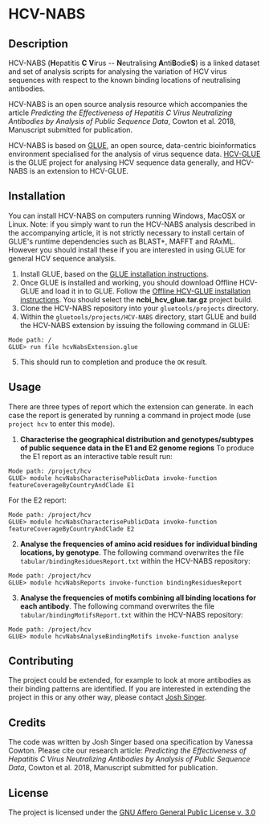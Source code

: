 # HCV-NABS

## Description

HCV-NABS (**H**epatitis **C** **V**irus -- **N**eutralising **A**nti**B**odie**S**) is a linked dataset and set of analysis scripts for analysing the variation of HCV virus sequences with respect to the known binding locations of neutralising antibodies.

HCV-NABS is an open source analysis resource which accompanies the article *Predicting the Effectiveness of Hepatitis C Virus Neutralizing Antibodies by Analysis of Public Sequence Data*, Cowton et al. 2018, Manuscript submitted for publication.

HCV-NABS is based on [GLUE](http://tools.glue.cvr.ac.uk), an open source, data-centric bioinformatics environment specialised for the analysis of virus sequence data. [HCV-GLUE](http://hcv.glue.cvr.ac.uk) is the GLUE project for analysing HCV sequence data generally, and HCV-NABS is an extension to HCV-GLUE.

## Installation

You can install HCV-NABS on computers running Windows, MacOSX or Linux. Note: if you simply want to run the HCV-NABS analysis described in the accompanying article, it is not strictly necessary to install certain of GLUE's runtime dependencies such as BLAST+, MAFFT and RAxML. However you should install these if you are interested in using GLUE for general HCV sequence analysis.
1. Install GLUE, based on the [GLUE installation instructions](http://tools.glue.cvr.ac.uk/#/installation). 
2. Once GLUE is installed and working, you should download Offline HCV-GLUE and load it in to GLUE. Follow the [Offline HCV-GLUE installation instructions](http://hcv.glue.cvr.ac.uk/#/aboutGlueProject). You should select the **ncbi_hcv_glue.tar.gz** project build.
3. Clone the HCV-NABS repository into your `gluetools/projects` directory.
4. Within the `gluetools/projects/HCV-NABS` directory, start GLUE and build the HCV-NABS extension by issuing the following command in GLUE:
```
Mode path: /
GLUE> run file hcvNabsExtension.glue
```
5. This should run to completion and produce the `OK` result.

## Usage

There are three types of report which the extension can generate. In each case the report is generated by running a command in project mode (use `project hcv` to enter this mode).

1. **Characterise the geographical distribution and genotypes/subtypes of public sequence data in the E1 and E2 genome regions**
To produce the E1 report as an interactive table result run:
```
Mode path: /project/hcv
GLUE> module hcvNabsCharacterisePublicData invoke-function featureCoverageByCountryAndClade E1
```
For the E2 report:
```
Mode path: /project/hcv
GLUE> module hcvNabsCharacterisePublicData invoke-function featureCoverageByCountryAndClade E2
```
2. **Analyse the frequencies of amino acid residues for individual binding locations, by genotype**. The following command overwrites the file `tabular/bindingResiduesReport.txt` within the HCV-NABS repository:
```
Mode path: /project/hcv
GLUE> module hcvNabsReports invoke-function bindingResiduesReport
```
3. **Analyse the frequencies of motifs combining all binding locations for each antibody**. 
The following command overwrites the file `tabular/bindingMotifsReport.txt` within the HCV-NABS repository:
```
Mode path: /project/hcv
GLUE> module hcvNabsAnalyseBindingMotifs invoke-function analyse
```

## Contributing

The project could be extended, for example to look at more antibodies as their binding patterns are identified. If you are interested in extending the project in this or any other way, please contact [Josh Singer](mailto:josh.singer@glasgow.ac.uk). 

## Credits

The code was written by Josh Singer based ona specification by Vanessa Cowton. Please cite our research article: *Predicting the Effectiveness of Hepatitis C Virus Neutralizing Antibodies by Analysis of Public Sequence Data*, Cowton et al. 2018, Manuscript submitted for publication.

## License

The project is licensed under the [GNU Affero General Public License v. 3.0](https://www.gnu.org/licenses/agpl-3.0.en.html)